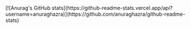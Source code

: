 <picture>
<!--   <source media="(prefers-color-scheme: dark)" srcset="https://raw.githubusercontent.com/haiyoucuv/haiyoucuv/output/github-contribution-grid-snake-dark.svg"> -->
<!--   <source media="(prefers-color-scheme: light)" srcset="https://raw.githubusercontent.com/haiyoucuv/haiyoucuv/output/github-contribution-grid-snake.svg"> -->
<!--   <img alt="github contribution grid snake animation" src="https://raw.githubusercontent.com/lxfriday/lxfriday/output/github-contribution-grid-snake.svg"> -->
  [![Anurag's GitHub stats](https://github-readme-stats.vercel.app/api?username=anuraghazra)](https://github.com/anuraghazra/github-readme-stats)
</picture>
